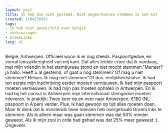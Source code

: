 ```yaml
---
layout: post
title: Ik heb dus niet gestemd. Niet mogen/kunnen stemmen is ook kut
created: 1164238362
tags:
- Ik heb niet getwijfeld over België
- verkiezingen
- GroenLinks
lang: nl
---
```

België, Antwerpen. Officieel woon ik er nog steeds. Paspoortgedoe, en vooral lamzakkerigheid van mij kant. Dat alles leidde ertoe dat ik vandaag, met mijn vriendin in het stembureau stond en niet mocht stemmen."Meneer? ja hallo. Heeft u al gestemd, of gaat u nog stemmen? Of mag u niet stemmen? Helaas. Ik mag niet stemmen"Of dus. eerlijkheidshalve. Ik had ten eerste mijn inschrijving eerder moeten vernieuwen. Ik had mijn paspoort moeten vernieuwen. Ik had mijn pas moeten ophalen in Antwerpen. En ik had bij het consul in Antwerpen mijn internationaal stemgedoe moeten inleveren. In praktijk: Twee keer op en neer naar Antwerpen, €180 (NL paspoort in A'pen) verder. Plus, ik had gewoon op tijd alles moeten doen. Maar Ik denk dat ik minstends twee mensen heb overgehaald GroenLinks te stemmen. Als ik alleen maar was gaan stemmen was dat 50% minder geweest. Als ik mijn zooi in orde had gehad was dat 25% meer geweest :). Ongeveer.
